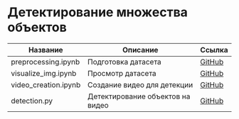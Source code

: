 # Детектирование множества объектов  

| Название                   | Описание                       | Ссылка                           |
|----------------------------|--------------------------------|----------------------------------------------|
| preprocessing.ipynb        | Подготовка датасета            | [GitHub](https://github.com/MALeyman/projects/blob/main/ML/CV/Drone_Image_Object_Detection/1_preprocessing.ipynb) |
| visualize_img.ipynb        | Просмотр датасета              | [GitHub](https://github.com/MALeyman/projects/blob/main/ML/CV/Drone_Image_Object_Detection/2_visualize_img.ipynb)  |
| video_creation.ipynb       | Создание видео для детекции    | [GitHub](https://github.com/MALeyman/projects/blob/main/ML/CV/Drone_Image_Object_Detection/3_video_creation.ipynb)  |
| detection.py               | Детектирование объектов на видео | [GitHub](https://github.com/MALeyman/projects/blob/main/ML/CV/Drone_Image_Object_Detection/utils/detection.py) |





